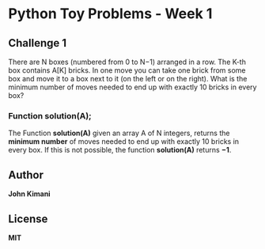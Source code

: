# Python Toy Problems - Week 1

## Challenge 1

There are N boxes (numbered from 0 to N−1) arranged in a row. The K-th box contains A[K] bricks. In one move you can take one brick from some box and move it to a box next to it (on the left or on the right). What is the minimum number of moves needed to end up with exactly 10 bricks in every box?

### Function solution(A);

The Function **solution(A)** given an array A of N integers, returns the **minimum number** of moves needed to end up with exactly 10 bricks in every box.
If this is not possible, the function **solution(A)** returns **−1**.

## Author
**John Kimani**

## License
**MIT**